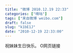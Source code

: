 ```yaml
---
title: "微博 2010.12.19 22:33"
categories: ["嘀咕"]
tags: ["来自微博 weibo.com"]
draft: false
slug: "k1bE1J"
date: "2010-12-19 22:33:00"
---
```


<p>祝妹妹生日快乐。 O网页链接 ​​​​</p>
